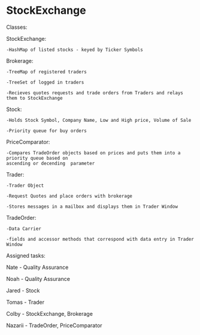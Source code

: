 # StockExchange

Classes:

StockExchange:

    -HashMap of listed stocks - keyed by Ticker Symbols
  
Brokerage:

    -TreeMap of registered traders
  
    -TreeSet of logged in traders
  
    -Recieves quotes requests and trade orders from Traders and relays them to StockExchange
  
Stock:

    -Holds Stock Symbol, Company Name, Low and High price, Volume of Sale
  
    -Priority queue for buy orders
  
PriceComparator:

    -Compares TradeOrder objects based on prices and puts them into a priority queue based on 
    ascending or decending  parameter
  
Trader:

    -Trader Object
  
    -Request Quotes and place orders with brokerage
  
    -Stores messages in a mailbox and displays them in Trader Window
  
TradeOrder:

    -Data Carrier
  
    -fields and accessor methods that correspond with data entry in Trader Window
  
  
Assigned tasks: 

Nate - Quality Assurance

Noah - Quality Assurance

Jared - Stock

Tomas - Trader

Colby - StockExchange, Brokerage

Nazarii - TradeOrder, PriceComparator
